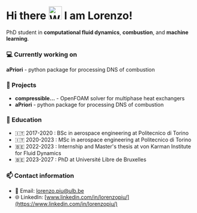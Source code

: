 <h1 align="left">
    Hi there
    <img src="https://raw.githubusercontent.com/nixin72/nixin72/master/wave.gif" 
         alt="Waving hand animated gif"
         height="35"
         width="35" />
    I am Lorenzo!
</h1>

PhD student in **computational fluid dynamics**, **combustion**, and **machine learning**.

### 💻 Currently working on

**aPriori** - python package for processing DNS of combustion

### 🚀 Projects

- **compressible...** - OpenFOAM solver for multiphase heat exchangers
- **aPriori** - python package for processing DNS of combustion

### 📔 Education

- 🇮🇹 2017-2020 : BSc in aerospace engineering at Politecnico di Torino
- 🇮🇹 2020-2023 : MSc in aerospace engineering at Politecnico di Torino
- 🇧🇪 2022-2023 : Internship and Master's thesis at von Karman Institute for Fluid Dynamics
- 🇧🇪 2023-2027 : PhD at Université Libre de Bruxelles

### 📫 Contact information 

- 📧 Email: lorenzo.piu@ulb.be
- 🌐 LinkedIn: [www.linkedin.com/in/lorenzopiu/](https://www.linkedin.com/in/lorenzopiu/)

<!--
**LorenzoPiu/LorenzoPiu** is a ✨ _special_ ✨ repository because its `README.md` (this file) appears on your GitHub profile.

Here are some ideas to get you started:

- 🔭 I’m currently working on ...
- 🌱 I’m currently learning ...
- 👯 I’m looking to collaborate on ...
- 🤔 I’m looking for help with ...
- 💬 Ask me about ...
- 📫 How to reach me: ...
- 😄 Pronouns: ...
- ⚡ Fun fact: ...
-->
